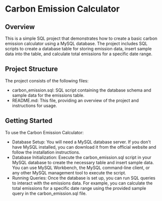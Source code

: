 # Carbon Emission Calculator

## Overview
This is a simple SQL project that demonstrates how to create a basic carbon emission calculator using a MySQL database. The project includes SQL scripts to create a database table for storing emission data, insert sample data into the table, and calculate total emissions for a specific date range.

## Project Structure
The project consists of the following files:

- carbon_emission.sql: SQL script containing the database schema and sample data for the emissions table.
- README.md: This file, providing an overview of the project and instructions for usage.

## Getting Started
To use the Carbon Emission Calculator:

- Database Setup: You will need a MySQL database server. If you don't have MySQL installed, you can download it from the official website and follow the installation instructions.
- Database Initialization: Execute the carbon_emission.sql script in your MySQL database to create the necessary table and insert sample data. You can use MySQL Workbench, the MySQL command-line client, or any other MySQL management tool to execute the script.
- Running Queries: Once the database is set up, you can run SQL queries to interact with the emissions data. For example, you can calculate the total emissions for a specific date range using the provided sample query in the carbon_emission.sql file.
